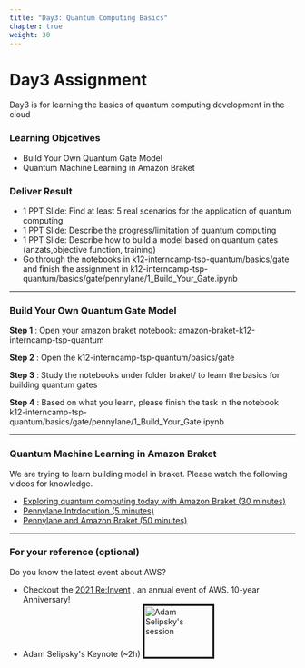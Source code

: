 ```yaml
---
title: "Day3: Quantum Computing Basics"
chapter: true
weight: 30
---
```


# Day3 Assignment

Day3 is for learning the basics of quantum computing development in the cloud

### Learning Objcetives
- Build Your Own Quantum Gate Model
- Quantum Machine Learning in Amazon Braket

### Deliver Result
- 1 PPT Slide: Find at least 5 real scenarios for the application of quantum computing
- 1 PPT Slide: Describe the progress/limitation of quantum computing
- 1 PPT Slide: Describe how to build a model based on quantum gates (anzats,objective function, training) 
- Go through the notebooks in k12-interncamp-tsp-quantum/basics/gate and finish the assignment in k12-interncamp-tsp-quantum/basics/gate/pennylane/1_Build_Your_Gate.ipynb



---

### Build Your Own Quantum Gate Model


**Step 1**  : Open your amazon braket notebook: amazon-braket-k12-interncamp-tsp-quantum

**Step 2**  : Open the k12-interncamp-tsp-quantum/basics/gate

**Step 3**  : Study the notebooks under folder braket/ to learn the basics for building quantum gates

**Step 4**  : Based on what you learn, please finish the task in the notebook k12-interncamp-tsp-quantum/basics/gate/pennylane/1_Build_Your_Gate.ipynb

---
### Quantum Machine Learning in Amazon Braket

We are trying to learn building model in braket. Please watch the following videos for knowledge.

* [Exploring quantum computing today with Amazon Braket (30 minutes)](https://wx.mail.qq.com/ftn/download?func=3&key=9dc79161d02ccd1eafb41a61346530395115d46536653039471702075504070f515d190353035214560e07031b5d050b01150457505d085d070e01040f5164391b4c011218065f544f796332161755192b5642045811100b520a0441731d40550d4a5d0f5145414c035640145b4553560f4841155f0b5719165750004f454750165014205b044a560c187613570e554d4c5544552211a455ad2c2f3112843a1daf01fb1719e34584ee&code=b84a6e09&k=9dc79161d02ccd1eafb41a61346530395115d46536653039471702075504070f515d190353035214560e07031b5d050b01150457505d085d070e01040f5164391b4c011218065f544f796332161755192b5642045811100b520a0441731d40550d4a5d0f5145414c035640145b4553560f4841155f0b5719165750004f454750165014205b044a560c187613570e554d4c5544552211a455ad2c2f3112843a1daf01fb1719e34584ee&fweb=1&cl=1)
* [Pennylane Intrdocution (5 minutes)](https://wx.mail.qq.com/ftn/download?func=3&key=9d9c1631d371c410afef4a3137383937e3d7ae3035383937474c0050505908045a5a4903535b0c1a5650060418015f04014e5007030a0b5553075653560b18371b1751421b5b565a4f34015d5657545242170b11655d57591b2f055f50165447567705c1954028e6fca0aaa6769a3b5047ed45119c9a&code=bcd15897&k=9d9c1631d371c410afef4a3137383937e3d7ae3035383937474c0050505908045a5a4903535b0c1a5650060418015f04014e5007030a0b5553075653560b18371b1751421b5b565a4f34015d5657545242170b11655d57591b2f055f50165447567705c1954028e6fca0aaa6769a3b5047ed45119c9a&fweb=1&cl=1)
* [Pennylane and Amazon Braket (50 minutes)](https://wx.mail.qq.com/ftn/download?func=3&key=cdcd9b33d32cc416ffbe183337653931c1d1dc2335653931171d065605575a05010b1b0a00520d1c0654505218075b03061f520b05510b0750510257005265314b4603401b06565c1f637e52560e190302000713701750521279534046095c43d0b2a27f50044b5f5b5c51136410585f46475b1378045a595b5c534015355c5f5c4b7a525b0019505c5616725804435e5c127441540e5c451c5f460721850b5d79de5d4345586c4d7021590dddd70eb6ce&code=22635e91&k=cdcd9b33d32cc416ffbe183337653931c1d1dc2335653931171d065605575a05010b1b0a00520d1c0654505218075b03061f520b05510b0750510257005265314b4603401b06565c1f637e52560e190302000713701750521279534046095c43d0b2a27f50044b5f5b5c51136410585f46475b1378045a595b5c534015355c5f5c4b7a525b0019505c5616725804435e5c127441540e5c451c5f460721850b5d79de5d4345586c4d7021590dddd70eb6ce&fweb=1&cl=1)

---
### For your reference (optional)
Do you know the latest event about AWS? 

* Checkout the [2021 Re:Invent](https://reinvent.awsevents.com/keynotes/?nc2=h_reik) , an annual event of AWS. 10-year Anniversary! 
* Adam Selipsky's Keynote (~2h)
<a href="http://www.youtube.com/watch?feature=player_embedded&v=WGA2P_oH5Xc
" target="_blank"><img src="http://img.youtube.com/vi/WGA2P_oH5Xc/0.jpg" 
alt="Adam Selipsky's session" width="120" height="90" border="3" /></a>
